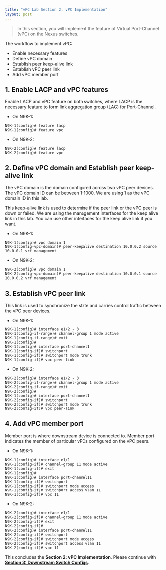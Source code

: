 ```yaml
---
title: "vPC Lab Section 2: vPC Implementation"
layout: post
---
```


> In this section, you will implement the feature of Virtual Port-Channel (vPC) on the Nexus switches.

The workflow to implement vPC:

- Enable necessary features
- Define vPC domain
- Establish peer keep-alive link
- Establish vPC peer link
- Add vPC member port

## 1. Enable LACP and vPC features

Enable LACP and vPC feature on both switches, where LACP is the necessary feature to form link aggregation group (LAG) for Port-Channel.

- On N9K-1:

```
N9K-1(config)# feature lacp
N9K-1(config)# feature vpc
```

- On N9K-2:

```
N9K-2(config)# feature lacp
N9K-2(config)# feature vpc
```



## 2. Define vPC domain and Establish peer keep-alive link

The vPC domain is the domain configured across two vPC peer devices. The vPC domain ID can be between 1-1000. We are using 1 as the vPC domain ID in this lab.

This keep-alive link is used to determine if the peer link or the vPC peer is down or failed. We are using the management interfaces for the keep alive link in this lab. You can use other interfaces for the keep alive link if you want.

- On N9K-1:

```
N9K-1(config)# vpc domain 1
N9K-1(config-vpc-domain)# peer-keepalive destination 10.0.0.2 source 10.0.0.1 vrf management
```

- On N9K-2:

```
N9K-2(config)# vpc domain 1
N9K-2(config-vpc-domain)# peer-keepalive destination 10.0.0.1 source 10.0.0.2 vrf management
```



## 3. Establish vPC peer link

This link is used to synchronize the state and carries control traffic between the vPC peer devices.

- On N9K-1:

```
N9K-1(config)# interface e1/2 - 3
N9K-1(config-if-range)# channel-group 1 mode active
N9K-1(config-if-range)# exit
N9K-1(config)#
N9K-1(config)# interface port-channel1
N9K-1(config-if)# switchport
N9K-1(config-if)# switchport mode trunk
N9K-1(config-if)# vpc peer-link
```

- On N9K-2:

```
N9K-2(config)# interface e1/2 - 3
N9K-2(config-if-range)# channel-group 1 mode active
N9K-2(config-if-range)# exit
N9K-2(config)#
N9K-1(config)# interface port-channel1
N9K-2(config-if)# switchport
N9K-2(config-if)# switchport mode trunk
N9K-2(config-if)# vpc peer-link
```



## 4. Add vPC member port

Member port is where downstream device is connected to. Member port indicates the member of particular vPCs configured on the vPC peers.

- On N9K-1:

```
N9K-1(config)# interface e1/1
N9K-1(config-if)# channel-group 11 mode active
N9K-1(config-if)# exit
N9K-1(config)#
N9K-1(config)# interface port-channel11
N9K-1(config-if)# switchport
N9K-1(config-if)# switchport mode access
N9K-1(config-if)# switchport access vlan 11
N9K-1(config-if)# vpc 11
```

- On N9K-2:

```
N9K-2(config)# interface e1/1
N9K-2(config-if)# channel-group 11 mode active
N9K-2(config-if)# exit
N9K-2(config-if)#
N9K-2(config)# interface port-channel11
N9K-2(config-if)# switchport
N9K-2(config-if)# switchport mode access
N9K-2(config-if)# switchport access vlan 11
N9K-2(config-if)# vpc 11
```



This concludes the **Section 2: vPC Implementation**. Please continue with [**Section 3: Downstream Switch Configs**](https://cometdfw.github.io/training-labs/vpc-03-downstream-switch-configs/).
